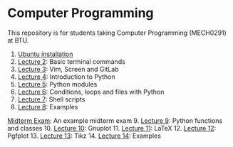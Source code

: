 # Computer Programming
This repository is for students taking Computer Programming (MECH0291) at BTU.
1. [Ubuntu installation](https://github.com/laydinbakar/Computer_Programming_BTU/blob/main/lectures/00_ubuntu_installation.md)
1. [Lecture 2](https://github.com/laydinbakar/Computer_Programming_BTU/blob/main/lectures/02_lecture_2.md): Basic terminal commands
1. [Lecture 3](https://github.com/laydinbakar/Computer_Programming_BTU/blob/main/lectures/03_lecture_3.md): Vim, Screen and GitLab
1. [Lecture 4](https://github.com/laydinbakar/Computer_Programming_BTU/blob/main/lectures/04_lecture_4.md): Introduction to Python
1. [Lecture 5](https://github.com/laydinbakar/Computer_Programming_BTU/blob/main/lectures/05_lecture_5.md): Python modules
1. [Lecture 6](https://github.com/laydinbakar/Computer_Programming_BTU/blob/main/lectures/06_lecture_6.md): Conditions, loops and files with Python
1. [Lecture 7](https://github.com/laydinbakar/Computer_Programming_BTU/blob/main/lectures/07_lecture_7.md): Shell scripts
1. [Lecture 8](https://github.com/laydinbakar/Computer_Programming_BTU/blob/main/lectures/08_lecture_8.md): Examples

[Midterm Exam](https://github.com/laydinbakar/Computer_Programming_BTU/blob/main/midterm_exam): An example midterm exam
9. [Lecture 9](https://github.com/laydinbakar/Computer_Programming_BTU/blob/main/lectures/09_lecture_9.md): Python functions and classes
10. [Lecture 10](https://github.com/laydinbakar/Computer_Programming_BTU/blob/main/lectures/10_lecture_10.md): Gnuplot 
11. [Lecture 11](https://github.com/laydinbakar/Computer_Programming_BTU/blob/main/lectures/11_lecture_11.md): LaTeX
12. [Lecture 12](https://github.com/laydinbakar/Computer_Programming_BTU/blob/main/lectures/12_lecture_12.md): Pgfplot
13. [Lecture 13](https://github.com/laydinbakar/Computer_Programming_BTU/blob/main/lectures/13_lecture_13.md): Tikz
14. [Lecture 14](https://github.com/laydinbakar/Computer_Programming_BTU/blob/main/lectures/14_lecture_14.md): Examples
                                                                                                             
